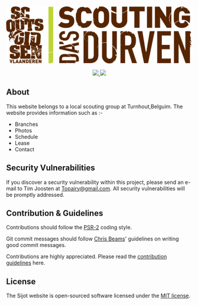 ![alt tag](https://github.com/Tjoosten/SVG-scss/blob/master/repo-assets/logo.jpg)

<p align="center">
    <a href="https://travis-ci.org/Tjoosten/website"><img src="https://travis-ci.org/Tjoosten/website.svg?branch=develop">
    <a href="https://github.com/Scouts-Sint-Joris/SIJOT-1.svg/tags"><img src="https://img.shields.io/github/tag/Scouts-Sint-Joris/SIJOT-2.x.svg?style=flat&label=release"></a>
</p>

## About
This website belongs to a local scouting group at Turnhout,Belguim. The website provides information such as :-
* Branches
* Photos
* Schedule
* Lease
* Contact

## Security Vulnerabilities

If you discover a security vulnerability within this project, 
please send an e-mail to Tim Joosten at Topairy@gmail.com. All security vulnerabilities will be promptly addressed.

## Contribution & Guidelines

Contributions should follow the [PSR-2](https://github.com/php-fig/fig-standards/blob/master/accepted/PSR-2-coding-style-guide.md) coding style.

Git commit messages should follow [Chris Beams](http://chris.beams.io/posts/git-commit/)' guidelines on writing good commit messages.

Contributions are highly appreciated. Please read the [contribution guidelines](contributing.md) here.

## License

The Sijot website is open-sourced software licensed under the [MIT license](http://opensource.org/licenses/MIT).
